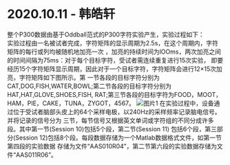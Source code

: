 # 2020.10.11 - 韩皓轩 

整个P300数据由基于Oddball范式的P300字符实验产生，实验过程如下：  
    实验过程由一名被试者完成，字符矩阵的显示周期为2.5s，在这个周期内，字符矩阵的每行或列均被随机地加亮一次
    ，加亮的持续时间为lOOms，两次加亮之间的时间间隔为75ms：对于每个目标字符，受试者需连续重复进行15次实验，
    即要经历15个字符矩阵显示周期，因此对于一个目标字符，字符矩阵会进行12×15次加亮，字符矩阵如下图所示。第
    一节各段的目标字符分别为CAT,DOG,FISH,WATER,BOWL;第二节各段的目标字符分别为HAT,HAT,GLOVE,SHOES,FISH,
    RAT;第三节各段的目标字符为FOOD，MOOT，HAM，PIE，CAKE，TUNA，ZYGOT，4567。
![图片1](https://github.com/702learner/EEG/blob/main/数据集/image/图片1.png)
在实验过程中，设备通过位于受试者脑部头皮上的64个采样电极，以240Hz的采样频率记录脑电信号。并将记录的信号分为
三节，每节信号又根据英文单词或字符组的不同分成许多段。其中第一节(Session 10)包括5个段，第二节(Session 11)
包括6个段，第三部分(Session 12)包括8个段。每段数据存储为一个Matlab数据格式文件，如第一节第四段的实验数据
存储为文件“AAS010R04”，第二节第六段的实验数据存储为文件“AAS011R06”。

